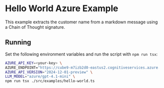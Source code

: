 # Hello World Azure Example

This example extracts the customer name from a markdown message using a Chain of Thought signature.

## Running

Set the following environment variables and run the script with `npm run tsx`:

```bash
AZURE_API_KEY=<your-key> \
AZURE_ENDPOINT="https://cube9-m7izb2d0-eastus2.cognitiveservices.azure.com/" \
AZURE_API_VERSION="2024-12-01-preview" \
LLM_MODEL="azure/gpt-4.1-mini" \
npm run tsx ./src/examples/hello-world.ts
```
